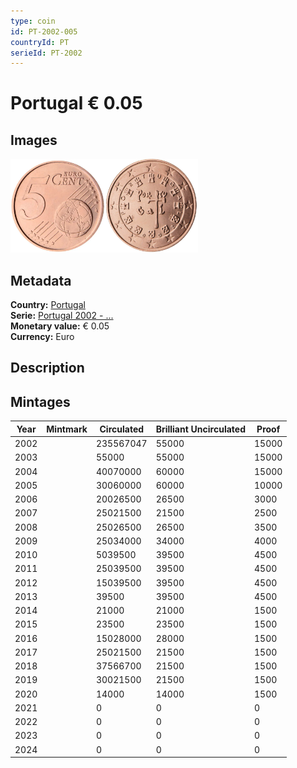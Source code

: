 ```yaml
---
type: coin
id: PT-2002-005
countryId: PT
serieId: PT-2002
---
```


# Portugal € 0.05

## Images

<img src="../../../Images/common-2002-005.webp" height="150" alt="Front image"><img src="Images/portugal-2002-005.webp" height="150" alt="Back image">

## Metadata

**Country:** [Portugal](../index.md)\
**Serie:** [Portugal 2002 - ...](index.md)\
**Monetary value:** € 0.05\
**Currency:** Euro

## Description

## Mintages

| Year | Mintmark | Circulated | Brilliant Uncirculated | Proof |
| ---- | -------- | ---------- | ---------------------- | ----- |
| 2002 |          | 235567047  | 55000                  | 15000 |
| 2003 |          | 55000      | 55000                  | 15000 |
| 2004 |          | 40070000   | 60000                  | 15000 |
| 2005 |          | 30060000   | 60000                  | 10000 |
| 2006 |          | 20026500   | 26500                  | 3000  |
| 2007 |          | 25021500   | 21500                  | 2500  |
| 2008 |          | 25026500   | 26500                  | 3500  |
| 2009 |          | 25034000   | 34000                  | 4000  |
| 2010 |          | 5039500    | 39500                  | 4500  |
| 2011 |          | 25039500   | 39500                  | 4500  |
| 2012 |          | 15039500   | 39500                  | 4500  |
| 2013 |          | 39500      | 39500                  | 4500  |
| 2014 |          | 21000      | 21000                  | 1500  |
| 2015 |          | 23500      | 23500                  | 1500  |
| 2016 |          | 15028000   | 28000                  | 1500  |
| 2017 |          | 25021500   | 21500                  | 1500  |
| 2018 |          | 37566700   | 21500                  | 1500  |
| 2019 |          | 30021500   | 21500                  | 1500  |
| 2020 |          | 14000      | 14000                  | 1500  |
| 2021 |          | 0          | 0                      | 0     |
| 2022 |          | 0          | 0                      | 0     |
| 2023 |          | 0          | 0                      | 0     |
| 2024 |          | 0          | 0                      | 0     |
